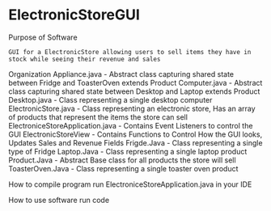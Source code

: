 # ElectronicStoreGUI
Purpose of Software

	GUI for a ElectronicStore allowing users to sell items they have in stock while seeing their revenue and sales


Organization
	Appliance.java - Abstract class capturing shared state between Fridge and ToasterOven extends Product
  Computer.java - Abstract class capturing shared state between Desktop and Laptop extends Product
  Desktop.java - Class representing a single desktop computer
  ElectronicStore.java - Class representing an electronic store, Has an array of products that represent the items the store can sell
  ElectroniceStoreApplication.java - Contains Event Listeners to control the GUI
  ElectronicStoreView - Contains Functions to Control How the GUI looks, Updates Sales and Revenue Fields
  Frigde.Java - Class representing a single type of Fridge
  Laptop.Java - Class representing a single laptop product
  Product.Java - Abstract Base class for all products the store will sell 
  ToasterOven.Java - Class representing a single toaster oven product


How to compile program
  run ElectroniceStoreApplication.java in your IDE


How to use software 
	run code
